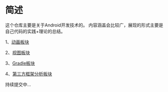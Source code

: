 简述
==
这个仓库主要是关于Android开发技术的。
内容涵盖会比较广，展现的形式主要是自己代码的实践+理论的总结。



1、[动画板块](https://github.com/twentyfourKing/learnandroid/tree/master/learn_animation)

2、[视图板块](https://github.com/twentyfourKing/learnandroid/tree/master/learn_view)

3、[Gradle板块](https://github.com/twentyfourKing/learnandroid/tree/master/learn_gradle_dependency)

4、[第三方框架分析板块](https://github.com/twentyfourKing/learnandroid/tree/master/learn_open_source)


持续提交中...